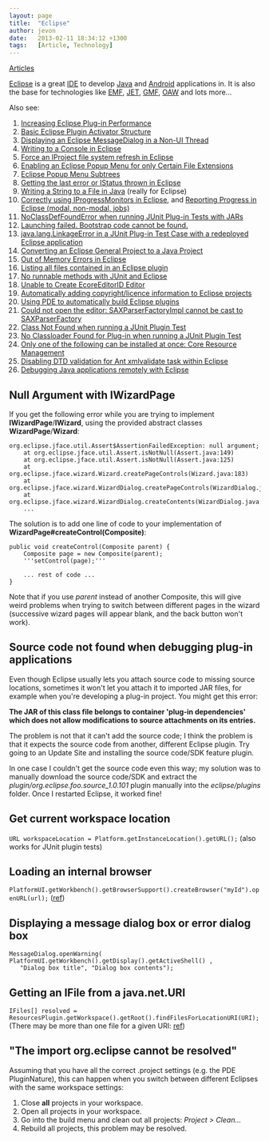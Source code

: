 ```yaml
---
layout: page
title:  "Eclipse"
author: jevon
date:   2013-02-11 18:34:12 +1300
tags:   [Article, Technology]
---
```


[Articles](Articles.md)

[Eclipse](Eclipse.md) is a great [IDE](ide.md) to develop [Java](Java.md) and [Android](Android.md) applications in. It is also the base for technologies like [EMF](EMF.md), [JET](JET.md), [GMF](GMF.md), [OAW](OAW.md) and lots more...

Also see:
1. [Increasing Eclipse Plug-in Performance](Increasing_Eclipse_Plug-in_Performance.md)
1. [Basic Eclipse Plugin Activator Structure](basic-eclipse-plugin-activator-structure.md)
1. [Displaying an Eclipse MessageDialog in a Non-UI Thread](Displaying_an_Eclipse_MessageDialog_in_a_Non-UI_Thread.md)
1. [Writing to a Console in Eclipse](Writing_to_a_Console_in_Eclipse.md)
1. [Force an IProject file system refresh in Eclipse](Force_an_IProject_file_system_refresh_in_Eclipse.md)
1. [Enabling an Eclipse Popup Menu for only Certain File Extensions](Enabling_an_Eclipse_Popup_Menu_for_only_Certain_File_Extensions.md)
1. [Eclipse Popup Menu Subtrees](Eclipse_Popup_Menu_Subtrees.md)
1. [Getting the last error or IStatus thrown in Eclipse](Getting_the_last_error_or_IStatus_thrown_in_Eclipse.md)
1. [Writing a String to a File in Java](Writing_a_String_to_a_File_in_Java.md) (really for Eclipse)
1. <a href="http://www.eclipse.org/articles/Article-Progress-Monitors/article.html">Correctly using IProgressMonitors in Eclipse</a>, and <a href="http://book.javanb.com/eclipse-rich-client-platform-designing-coding-and-packaging-java-applications-oct-2005/ch17lev1sec8.html">Reporting Progress in Eclipse (modal, non-modal, jobs)</a>
1. [NoClassDefFoundError when running JUnit Plug-in Tests with JARs](NoClassDefFoundError_when_running_JUnit_Plug-in_Tests_with_JARs.md)
1. [Launching failed. Bootstrap code cannot be found.](Launching_failed._Bootstrap_code_cannot_be_found..md)
1. [java.lang.LinkageError in a JUnit Plug-in Test Case with a redeployed Eclipse application](java.lang.LinkageError_in_a_JUnit_Plug-in_Test_Case_with_a_redeployed_Eclipse_application.md)
1. <a href="http://www.mularien.com/blog/2007/12/05/quick-tip-convert-an-eclipse-general-project-to-a-java-project/">Converting an Eclipse General Project to a Java Project</a>
1. [Out of Memory Errors in Eclipse](Out_of_Memory_Errors_in_Eclipse.md)
1. [Listing all files contained in an Eclipse plugin](Listing_all_files_contained_in_an_Eclipse_plugin.md)
1. [No runnable methods with JUnit and Eclipse](No_runnable_methods_with_JUnit_and_Eclipse.md)
1. [Unable to Create EcoreEditorID Editor](Unable_to_Create_EcoreEditorID_Editor.md)
1. <a href="http://www.wdev91.com/?p=cpw">Automatically adding copyright/licence information to Eclipse projects</a>
1. <a href="http://www.vogella.de/articles/EclipsePDEBuild/article.html">Using PDE to automatically build Eclipse plugins</a>
1. [Could not open the editor: SAXParserFactoryImpl cannot be cast to SAXParserFactory](Could_not_open_the_editor__SAXParserFactoryImpl_cannot_be_cast_to_SAXParserFactory.md)
1. [Class Not Found when running a JUnit Plugin Test](Class_Not_Found_when_running_a_JUnit_Plugin_Test.md)
1. [No Classloader Found for Plug-in when running a JUnit Plugin Test](No_Classloader_Found_for_Plug-in_when_running_a_JUnit_Plugin_Test.md)
1. [Only one of the following can be installed at once: Core Resource Management](Only_one_of_the_following_can_be_installed_at_once__Core_Resource_Management.md)
1. [Disabling DTD validation for Ant xmlvalidate task within Eclipse](Disabling_DTD_validation_for_Ant_xmlvalidate_task_within_Eclipse.md)
1. <a href="http://www.ibm.com/developerworks/java/library/os-eclipse-javadebug/index.html">Debugging Java applications remotely with Eclipse</a>

## Null Argument with IWizardPage
If you get the following error while you are trying to implement **IWizardPage**/**IWizard**, using the provided abstract classes **WizardPage**/**Wizard**:

```
org.eclipse.jface.util.Assert$AssertionFailedException: null argument;
	at org.eclipse.jface.util.Assert.isNotNull(Assert.java:149)
	at org.eclipse.jface.util.Assert.isNotNull(Assert.java:125)
	at org.eclipse.jface.wizard.Wizard.createPageControls(Wizard.java:183)
	at org.eclipse.jface.wizard.WizardDialog.createPageControls(WizardDialog.java:611)
	at org.eclipse.jface.wizard.WizardDialog.createContents(WizardDialog.java:502)
	...
```

The solution is to add one line of code to your implementation of **WizardPage#createControl(Composite)**:

```
public void createControl(Composite parent) {
	Composite page = new Composite(parent);
	'''setControl(page);'''

	... rest of code ...
}
```

Note that if you use _parent_ instead of another Composite, this will give weird problems when trying to switch between different pages in the wizard (successive wizard pages will appear blank, and the back button won't work).

## Source code not found when debugging plug-in applications
Even though Eclipse usually lets you attach source code to missing source locations, sometimes it won't let you attach it to imported JAR files, for example when you're developing a plug-in project. You might get this error:

**The JAR of this class file belongs to container 'plug-in dependencies' which does not allow modifications to source attachments on its entries.**

The problem is not that it can't add the source code; I think the problem is that it expects the source code from another, different Eclipse plugin. Try going to an Update Site and installing the source code/SDK feature plugin.

In one case I couldn't get the source code even this way; my solution was to manually download the source code/SDK and extract the _plugin/org.eclipse.foo.source_1.0.101_ plugin manually into the _eclipse/plugins_ folder. Once I restarted Eclipse, it worked fine!

## Get current workspace location
`URL workspaceLocation = Platform.getInstanceLocation().getURL();` (also works for JUnit plugin tests)

## Loading an internal browser
`PlatformUI.getWorkbench().getBrowserSupport().createBrowser("myId").openURL(url);`
(<a href="http://www.eclipsezone.com/eclipse/forums/t78519.html">ref</a>)

## Displaying a message dialog box or error dialog box
```
MessageDialog.openWarning( PlatformUI.getWorkbench().getDisplay().getActiveShell() ,
   "Dialog box title", "Dialog box contents");
```

## Getting an IFile from a java.net.URI
`IFiles[] resolved = ResourcesPlugin.getWorkspace().getRoot().findFilesForLocationURI(URI);`
(There may be more than one file for a given URI: <a href="http://dev.eclipse.org/newslists/news.eclipse.platform.rcp/msg28131.html">ref</a>)

## "The import org.eclipse cannot be resolved"
Assuming that you have all the correct .project settings (e.g. the PDE PluginNature), this can happen when you switch between different Eclipses with the same workspace settings:

1. Close **all** projects in your workspace.
1. Open all projects in your workspace.
1. Go into the build menu and clean out all projects: _Project > Clean..._
1. Rebuild all projects, this problem may be resolved.
